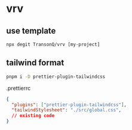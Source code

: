 # vrv

## use template
```
npx degit TransonQ/vrv [my-project]
```

## tailwind format

```bash
pnpm i -D prettier-plugin-tailwindcss
```

.prettierrc
```json
{
  "plugins": ["prettier-plugin-tailwindcss"],
  "tailwindStylesheet": "./src/global.css",
  // existing code
}
```